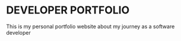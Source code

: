 # DEVELOPER PORTFOLIO

This is my personal portfolio website about my journey as a software developer


